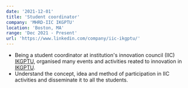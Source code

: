 ```yaml
---
date: '2021-12-01'
title: 'Student coordinator'
company: 'MHRD-IIC IKGPTU'
location: 'Boston, MA'
range: 'Dec 2021 - Present'
url: 'https://www.linkedin.com/company/iic-ikgptu/'
---
```


- Being a student coordinator at institution's innovation council (IIC) [IKGPTU](https://ptu.ac.in), organised many events and activities reated to innovation in [IKGPTU](https://ptu.ac.in).
- Understand the concept, idea and method of participation in IIC activities and disseminate it to all the students.